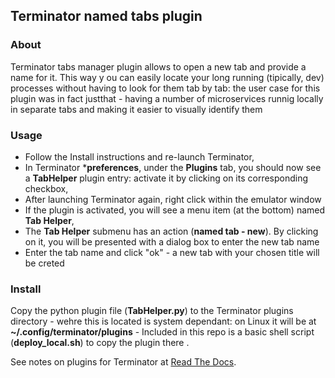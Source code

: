 ## Terminator named tabs plugin

### About

Terminator tabs manager plugin allows to open a new tab and provide a name for it. This way y ou can easily locate your long running (tipically, dev) processes without having to look for them tab by tab: the user case for this plugin was in fact justthat - having a number of microservices runnig locally in separate tabs and making it easier to visually identify them

### Usage

- Follow the Install instructions and re-launch Terminator,
- In Terminator ***preferences**, under the **Plugins** tab, you should now see a **TabHelper** plugin entry: activate it by clicking on its corresponding checkbox,
- After launching Terminator again, right click within the emulator window
- If the plugin is activated, you will see a menu item (at the bottom) named **Tab Helper**,
- The **Tab Helper** submenu has an action (**named tab - new**). By clicking on it, you will be presented with a dialog box to enter the new tab name
- Enter the tab name and click "ok" - a new tab with your chosen title will be creted

### Install

Copy the python plugin file (**TabHelper.py**) to the Terminator plugins directory - wehre this is located is system dependant: on Linux it will be at 
**~/.config/terminator/plugins** - Included in this repo is a basic shell script  (**deploy_local.sh**) to copy the plugin there .

See notes on plugins for Terminator at [Read The Docs](https://terminator-gtk3.readthedocs.io/en/latest/plugins.html).

